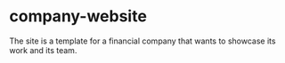 # company-website
The site is a template for a financial company that wants to showcase its work and its team.

